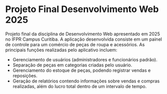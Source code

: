 # Projeto Final Desenvolvimento Web 2025
Projeto final da disciplina de Desenvolvimento Web apresentado em 2025 no IFPR Campus Curitiba.
A aplicação desenvolvida consiste em um painel de controle para um comércio de peças de roupa e acessórios.
As principais funções realizadas pelo aplicativo incluem:
- Gerenciamento de usuários (administradores e funcionários padrão).
- Separação de peças em categorias criadas pelo usuário.
- Gerenciamento do estoque de peças, podendo registrar vendas e reposições.
- Geração de relatórios contendo informações sobre vendas e compras realizadas, além do lucro total dentro de um intervalo de tempo.
